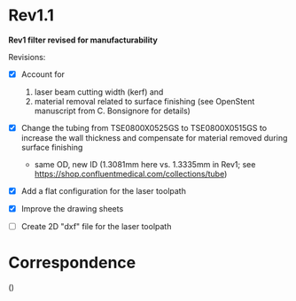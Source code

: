 # Rev1.1

**Rev1 filter revised for manufacturability**

Revisions:
- [x] Account for
    1. laser beam cutting width (kerf) and
    2. material removal related to surface finishing (see OpenStent manuscript from C. Bonsignore for details)
- [x] Change the tubing from TSE0800X0525GS to TSE0800X0515GS to increase the wall thickness and compensate for material removed during surface finishing
    * same OD, new ID (1.3081mm here vs. 1.3335mm in Rev1; see https://shop.confluentmedical.com/collections/tube)
- [x] Add a flat configuration for the laser toolpath
- [x] Improve the drawing sheets
- [ ] Create 2D "dxf" file for the laser toolpath


# Correspondence
()
